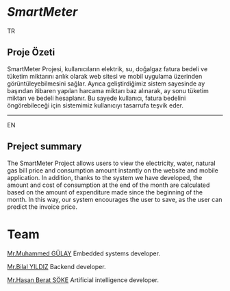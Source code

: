 # *SmartMeter*

TR
## Proje Özeti
SmartMeter Projesi, 
kullanıcıların elektrik, su, doğalgaz fatura bedeli ve tüketim miktarını anlık olarak web sitesi ve mobil uygulama üzerinden görüntüleyebilmesini sağlar. Ayrıca geliştirdiğimiz sistem sayesinde ay başından itibaren yapılan harcama miktarı baz alınarak, ay sonu tüketim miktarı ve bedeli hesaplanır.
Bu sayede kullanıcı, fatura bedelini öngörebileceği için sistemimiz kullanıcıyı tasarrufa teşvik eder.

---

EN
## Preject summary
The SmartMeter Project allows users to view the electricity, water, natural gas bill price and consumption amount instantly on the website and mobile application. In addition, thanks to the system we have developed, the amount and cost of consumption at the end of the month are calculated based on the amount of expenditure made since the beginning of the month.
In this way, our system encourages the user to save, as the user can predict the invoice price.

# Team 
[Mr.Muhammed GÜLAY](https://github.com/MhmmdEmnGly)
Embedded systems developer.

[Mr.Bilal YILDIZ](https://github.com/bilalyildizz)
Backend developer.

[Mr.Hasan Berat SÖKE](https://github.com/HasanBeratSoke)
Artificial intelligence developer.
